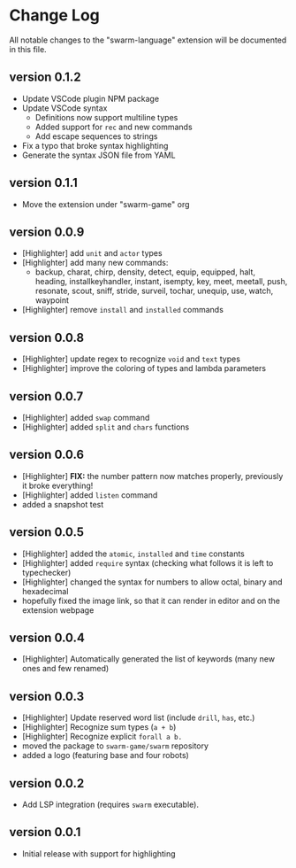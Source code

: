 # Change Log

All notable changes to the "swarm-language" extension will be documented in this file.

## version 0.1.2
* Update VSCode plugin NPM package
* Update VSCode syntax
  * Definitions now support multiline types
  * Added support for `rec` and new commands
  * Add escape sequences to strings
* Fix a typo that broke syntax highlighting
* Generate the syntax JSON file from YAML

## version 0.1.1
- Move the extension under "swarm-game" org

## version 0.0.9
- [Highlighter] add `unit` and `actor` types
- [Highlighter] add many new commands:
  - backup, charat, chirp, density, detect, equip, equipped, halt, heading,
    installkeyhandler, instant, isempty, key, meet, meetall, push, resonate,
    scout, sniff, stride, surveil, tochar, unequip, use, watch, waypoint
- [Highlighter] remove `install` and `installed` commands

## version 0.0.8
- [Highlighter] update regex to recognize `void` and `text` types
- [Highlighter] improve the coloring of types and lambda parameters

## version 0.0.7
- [Highlighter] added `swap` command
- [Highlighter] added `split` and `chars` functions

## version 0.0.6
- [Highlighter] **FIX:** the number pattern now matches properly, previously it broke everything!
- [Highlighter] added `listen` command
- added a snapshot test

## version 0.0.5
- [Highlighter] added the `atomic`, `installed` and `time` constants
- [Highlighter] added `require` syntax (checking what follows it is left to typechecker)
- [Highlighter] changed the syntax for numbers to allow octal, binary and hexadecimal
- hopefully fixed the image link, so that it can render in editor and on the extension webpage

## version 0.0.4
- [Highlighter] Automatically generated the list of keywords (many new ones and few renamed)

## version 0.0.3

- [Highlighter] Update reserved word list (include `drill`, `has`, etc.)
- [Highlighter] Recognize sum types (`a + b`)
- [Highlighter] Recognize explicit `forall a b.`
- moved the package to `swarm-game/swarm` repository
- added a logo (featuring base and four robots)

## version 0.0.2

- Add LSP integration (requires `swarm` executable).

## version 0.0.1

- Initial release with support for highlighting
